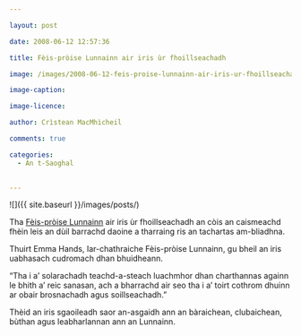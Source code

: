 ```yaml
---

layout: post

date: 2008-06-12 12:57:36

title: Fèis-pròise Lunnainn air iris ùr fhoillseachadh

image: /images/2008-06-12-feis-proise-lunnainn-air-iris-ur-fhoillseachadh.webp

image-caption:

image-licence:

author: Crìstean MacMhìcheil

comments: true

categories:
  - An t-Saoghal
  

---
```


![]({{ site.baseurl }}/images/posts/)

Tha [Fèis-pròise Lunnainn][1] air iris ùr fhoillseachadh an còis an caismeachd fhèin leis an dùil barrachd daoine a tharraing ris an tachartas am-bliadhna.

<!--more-->

Thuirt Emma Hands, Iar-chathraiche Fèis-pròise Lunnainn, gu bheil an iris uabhasach cudromach dhan bhuidheann.

&#8220;Tha i a&#8217; solarachadh teachd-a-steach luachmhor dhan charthannas againn le bhith a&#8217; reic sanasan, ach a bharrachd air seo tha i a&#8217; toirt cothrom dhuinn ar obair brosnachadh agus soillseachadh.&#8221;

Thèid an iris sgaoileadh saor an-asgaidh ann an bàraichean, clubaichean, bùthan agus leabharlannan ann an Lunnainn.

 [1]: https://prideinlondon.org/
